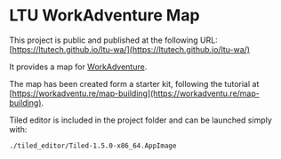 # LTU WorkAdventure Map

This project is public and published at the following URL:
[https://ltutech.github.io/ltu-wa/](https://ltutech.github.io/ltu-wa/)

It provides a map for [WorkAdventure](https://workadventu.re).

The map has been created form a starter kit, following the tutorial at [https://workadventu.re/map-building](https://workadventu.re/map-building).

Tiled editor is included in the project folder and can be launched simply with:

```bash
./tiled_editor/Tiled-1.5.0-x86_64.AppImage
```
